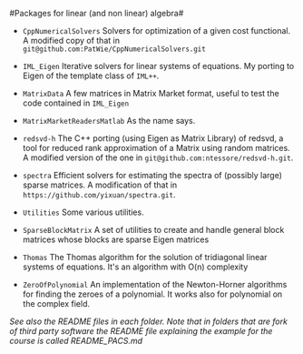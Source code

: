 #Packages for linear (and non linear) algebra#

* `CppNumericalSolvers` Solvers for optimization of a given cost functional. A modified copy of that in  `git@github.com:PatWie/CppNumericalSolvers.git`

* `IML_Eigen` Iterative solvers for linear systems of equations. My
  porting to Eigen of the template class of `IML++`.
  
* `MatrixData` A few matrices in Matrix Market format, useful to test the code contained  in `IML_Eigen`

* `MatrixMarketReadersMatlab` As the name says.

* `redsvd-h` The C++ porting (using Eigen as Matrix Library) of
  redsvd, a tool for reduced rank approximation of a Matrix using
  random matrices. A modified version of the one in
  `git@github.com:ntessore/redsvd-h.git`.
  
* `spectra` Efficient solvers for estimating the spectra of (possibly
  large) sparse matrices. A modification of that in
  `https://github.com/yixuan/spectra.git`.

* `Utilities` Some various utilities.

* `SparseBlockMatrix` A set of utilities to create and handle general block matrices whose blocks are sparse Eigen matrices

* `Thomas` The Thomas algorithm for the solution of tridiagonal linear systems of equations. It's an algorithm with O(n) complexity

* `ZeroOfPolynomial` An implementation of the Newton-Horner algorithms for finding the zeroes of a polynomial.
It works also for polynomial on the complex field. 


*See also the README files in each folder. Note that in folders that are fork of third party software the README file explaining the example for the course is called README_PACS.md*
